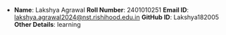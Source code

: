- **Name**: Lakshya Agrawal
**Roll Number**: 2401010251
**Email ID**: lakshya.agrawal2024@nst.rishihood.edu.in
**GitHub ID**: Lakshya182005
**Other Details**: learning

